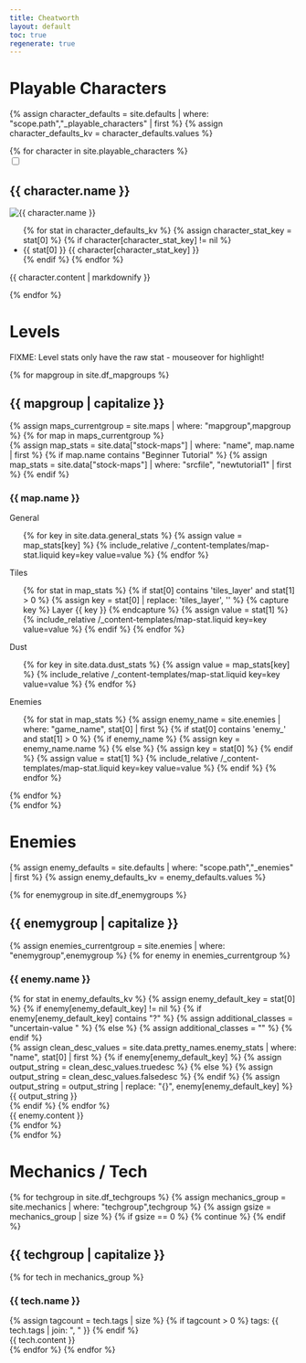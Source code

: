 ```yaml
---
title: Cheatworth
layout: default
toc: true
regenerate: true
---
```


Playable Characters
===

{% assign character_defaults = site.defaults | where: "scope.path","_playable_characters" | first %}
{% assign character_defaults_kv = character_defaults.values %}

<div id="characters">
{% for character in site.playable_characters %}
    <div class="character character-{{ character.name | slugify }}">
        <input type="checkbox" id="toggle-char-{{ character.name | slugify }}" class="unfolder">
        <label for="toggle-char-{{ character.name | slugify }}" class="toggle-label">
            <h2 id="character-{{ character.name | slugify }}">{{ character.name }}</h2>
            <div class="content">
	            <img src="assets/img/characters/{{ character.name | slugify }}.png" alt="{{ character.name }}" class="character-icon" >
                <ul id="charstats-{{ character.name | slugify }}" class="char-stats stats">
                    {% for stat in character_defaults_kv %}
                        {% assign character_stat_key = stat[0] %}
                        {% if character[character_stat_key] != nil %}
	                        <li class="character-stat character-stat-{{ stat[0] }} stat">
	                            <span class="character-stat-key">{{ stat[0] }}</span>
	                            <span class="character-stat-value">{{ character[character_stat_key] }}</span>
	                        </li>
                        {% endif %}
                    {% endfor %}
                </ul>
                <div class="character-content">
                    <p>
                        {{ character.content | markdownify }}
                    </p>
                </div>
            </div>
        </label>
    </div>
{% endfor %}
</div>

Levels
===

FIXME: Level stats only have the raw stat - mouseover for highlight!

<div id="maps">
{% for mapgroup in site.df_mapgroups %}
    <div class="maps-hub maps-{{ mapgroup }}">
        <h2 id="maps-{{ mapgroup | slugify }}">{{ mapgroup | capitalize }}</h2>
        <div class="maps-grouped compact">
            {% assign maps_currentgroup = site.maps | where: "mapgroup",mapgroup %} 
            {% for map in maps_currentgroup %}
                <div class="map-compact">
                    {% assign map_stats = site.data["stock-maps"] | where: "name", map.name | first %}
                    {% if map.name contains "Beginner Tutorial" %}
                        {% assign map_stats = site.data["stock-maps"] | where: "srcfile", "newtutorial1" | first %}
                    {% endif %}
                    <div class="heading">
                        <h3 id="maps-level-{{ map.name | slugify }}" class="maps-level-{{ map_stats.srcfile | slugify }}">
                            <span>{{ map.name }}</span>
                        </h3>
                        <div class="map-stats-section map-stats-general">
                            <div class="map-stats-heading">General</div>
                            <ul>
                                {% for key in site.data.general_stats %}
                                    {% assign value = map_stats[key] %}
                                    {% include_relative /_content-templates/map-stat.liquid key=key value=value  %}
                                {% endfor %}
                            </ul>
                        </div>
                    </div>
                    <div class="map-stats-section map-stats-layers">
                        <div class="map-stats-heading">Tiles</div>
                        <ul>
                            {% for stat in map_stats %}
                                {% if stat[0] contains 'tiles_layer' and stat[1] > 0 %}
                                    {% assign key = stat[0] | replace: 'tiles_layer', '' %}
                                    {% capture key %} Layer {{ key }} {% endcapture %}
                                    {% assign value = stat[1] %}
                                    {% include_relative /_content-templates/map-stat.liquid key=key value=value  %}
                                {% endif %}
                            {% endfor %}
                        </ul>
                    </div>
                    <div class="map-stats-section map-stats-dust">
                        <div class="map-stats-heading">Dust</div>
                        <ul>
                            {% for key in site.data.dust_stats %}
                                {% assign value = map_stats[key] %}
                                {% include_relative /_content-templates/map-stat.liquid key=key value=value  %}
                            {% endfor %}
                        </ul>
                    </div>
                    <div class="map-stats-section map-stats-enemies">
                        <div class="map-stats-heading">Enemies</div>
                        <ul>
                            {% for stat in map_stats %}
                                {% assign enemy_name = site.enemies | where: "game_name", stat[0] | first %}
                                {% if stat[0] contains 'enemy_' and stat[1] > 0 %}
                                    {% if enemy_name %}
                                        {% assign key = enemy_name.name %}
                                    {% else %}
                                        {% assign key = stat[0] %}
                                    {% endif %}
                                    {% assign value = stat[1] %}
                                    {% include_relative /_content-templates/map-stat.liquid key=key value=value %}
                                {% endif %}
                            {% endfor %}
                        </ul>
                    </div>
                </div>
            {% endfor %}
        </div>
    </div>
{% endfor %}
</div>

Enemies
===

{% assign enemy_defaults = site.defaults | where: "scope.path","_enemies" | first %}
{% assign enemy_defaults_kv = enemy_defaults.values %}

<div id="enemies">
{% for enemygroup in site.df_enemygroups %}
    <div class="enemies-{{ enemygroup }}">
        <h2 id="{{ enemygroup }}-enemies">{{ enemygroup | capitalize }}</h2>
        <div class="enemies-grouped">
            {% assign enemies_currentgroup = site.enemies | where: "enemygroup",enemygroup %}
            {% for enemy in enemies_currentgroup %}
                <div class="enemy">
                    <h3 id="enemy-{{ enemy.name | slugify }}">{{ enemy.name }}</h3>
                    <div class="enemy-stats stats">
                        {% for stat in enemy_defaults_kv %}
                            {% assign enemy_default_key = stat[0] %}
                            {% if enemy[enemy_default_key] != nil %}
                                {% if enemy[enemy_default_key] contains "?" %}
                                    {% assign additional_classes = "uncertain-value " %}
                                {% else %}
                                    {% assign additional_classes = "" %}
                                {% endif %}
                                <div class="enemy-stat stat-{{ stat[0] }} stat {{ additional_classes }}">
                                    {% assign clean_desc_values = site.data.pretty_names.enemy_stats | where: "name", stat[0] | first %}
                                    {% if enemy[enemy_default_key] %}
                                        {% assign output_string = clean_desc_values.truedesc %}
                                    {% else %}
                                        {% assign output_string = clean_desc_values.falsedesc %}
                                    {% endif %}
                                    {% assign output_string = output_string | replace: "{}", enemy[enemy_default_key] %}
                                    {{ output_string }}
                                </div>
                            {% endif %}
                        {% endfor %}
                    </div>
                    <div class="enemy-content">
                        {{ enemy.content }}
                    </div>
                </div>
            {% endfor %}
        </div>
    </div>
{% endfor %}
</div>

Mechanics / Tech
===

<div id="tech">
{% for techgroup in site.df_techgroups %}
    {% assign mechanics_group = site.mechanics | where: "techgroup",techgroup %}
    {% assign gsize = mechanics_group | size %}
    {% if gsize == 0 %}
        {% continue %}
    {% endif %}
    <span><h2 id="{{ techgroup }}-tech">{{ techgroup | capitalize }}</h2></span>
    {% for tech in mechanics_group %}
        <div class="tech-{{ tech.name | slugify }}">
            <div class="tech-header">
                <h3 id="{{ tech.name | slugify }}">{{ tech.name }}</h3>
                {% assign tagcount = tech.tags | size %}
                {% if tagcount > 0 %}
                    <span class="tags">
                        <span class="tagprefix">
                            tags:
                        </span>
                        <span>
                            {{ tech.tags | join: ", " }}
                        </span>
                    </span>
                {% endif %}
            </div>
            <div class="tech-content">{{ tech.content }}</div>
        </div>
    {% endfor %}
{% endfor %}
</div>

